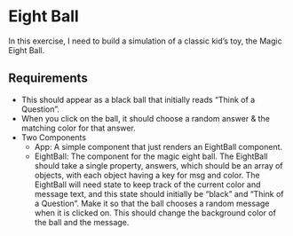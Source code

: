 
# Eight Ball

In this exercise, I need to build a simulation of a classic kid’s toy, the Magic Eight Ball.

## Requirements
- This should appear as a black ball that initially reads “Think of a Question”.
- When you click on the ball, it should choose a random answer & the matching color for that answer. 
- Two Components
  - App: A simple component that just renders an EightBall component.
  - EightBall: The component for the magic eight ball.  The EightBall should take a single property, answers, which should be an array of objects, with each object having a key for msg and color. The EightBall will need state to keep track of the current color and message text, and this state should initially be “black” and “Think of a Question”.  Make it so that the ball chooses a random message when it is clicked on. This should change the background color of the ball and the message.
